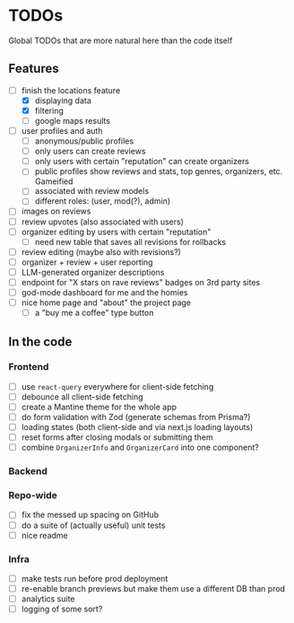# TODOs

Global TODOs that are more natural here than the code itself

## Features

- [ ] finish the locations feature
  - [x] displaying data
  - [x] filtering
  - [ ] google maps results
- [ ] user profiles and auth
  - [ ] anonymous/public profiles
  - [ ] only users can create reviews
  - [ ] only users with certain "reputation" can create organizers
  - [ ] public profiles show reviews and stats, top genres, organizers, etc. Gameified
  - [ ] associated with review models
  - [ ] different roles: (user, mod(?), admin)
- [ ] images on reviews
- [ ] review upvotes (also associated with users)
- [ ] organizer editing by users with certain "reputation"
  - [ ] need new table that saves all revisions for rollbacks
- [ ] review editing (maybe also with revisions?)
- [ ] organizer + review + user reporting
- [ ] LLM-generated organizer descriptions
- [ ] endpoint for "X stars on rave reviews" badges on 3rd party sites
- [ ] god-mode dashboard for me and the homies
- [ ] nice home page and "about" the project page
  - [ ] a "buy me a coffee" type button

## In the code

### Frontend

- [ ] use `react-query` everywhere for client-side fetching
- [ ] debounce all client-side fetching
- [ ] create a Mantine theme for the whole app
- [ ] do form validation with Zod (generate schemas from Prisma?)
- [ ] loading states (both client-side and via next.js loading layouts)
- [ ] reset forms after closing modals or submitting them
- [ ] combine `OrganizerInfo` and `OrganizerCard` into one component?

### Backend

### Repo-wide

- [ ] fix the messed up spacing on GitHub
- [ ] do a suite of (actually useful) unit tests
- [ ] nice readme

### Infra

- [ ] make tests run before prod deployment
- [ ] re-enable branch previews but make them use a different DB than prod
- [ ] analytics suite
- [ ] logging of some sort?
